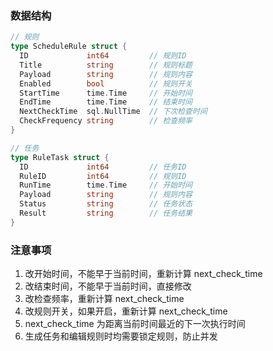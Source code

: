 ### 数据结构
```go
// 规则
type ScheduleRule struct {
  ID             int64         // 规则ID
  Title          string        // 规则标题
  Payload        string        // 规则内容
  Enabled        bool          // 规则开关
  StartTime      time.Time     // 开始时间
  EndTime        time.Time     // 结束时间
  NextCheckTime  sql.NullTime  // 下次检查时间
  CheckFrequency string        // 检查频率
}

// 任务
type RuleTask struct {
  ID             int64         // 任务ID
  RuleID         int64         // 规则ID
  RunTime        time.Time     // 开始时间
  Payload        string        // 规则内容
  Status         string        // 任务状态
  Result         string        // 任务结果
}
```

### 注意事项
1. 改开始时间，不能早于当前时间，重新计算 next_check_time
2. 改结束时间，不能早于当前时间，直接修改
3. 改检查频率，重新计算 next_check_time
4. 改规则开关，如果开启，重新计算 next_check_time
5. next_check_time 为距离当前时间最近的下一次执行时间
6. 生成任务和编辑规则时均需要锁定规则，防止并发